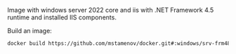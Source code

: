 Image with windows server 2022 core and iis with .NET Framework 4.5 runtime and installed IIS components.

Build an image:
```bash
docker build https://github.com/mstamenov/docker.git#:windows/srv-frm48 -t win-frm48:v1
```